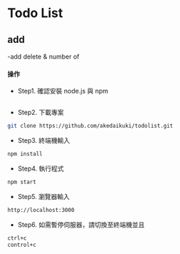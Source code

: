 # Todo List 

## add 
-add delete & number of

#### 操作

- Step1. 確認安裝 node.js 與 npm

```bash

```

- Step2. 下載專案

```bash
git clone https://github.com/akedaikuki/todolist.git
```

- Step3. 終端機輸入

```bash
npm install
```

- Step4. 執行程式

```bash
npm start
```
- Step5. 瀏覽器輸入

```bash
http://localhost:3000
```

- Step6. 如需暫停伺服器，請切換至終端機並且

```bash
ctrl+c
control+c
```

